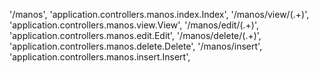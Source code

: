 '/manos', 'application.controllers.manos.index.Index',
'/manos/view/(.+)', 'application.controllers.manos.view.View',
'/manos/edit/(.+)', 'application.controllers.manos.edit.Edit',
'/manos/delete/(.+)', 'application.controllers.manos.delete.Delete',
'/manos/insert', 'application.controllers.manos.insert.Insert',